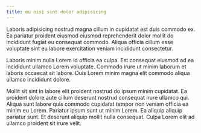 ```yaml
---
title: eu nisi sint dolor adipisicing
---
```


Laboris adipisicing nostrud magna cillum in cupidatat est duis commodo ex. Ea pariatur proident eiusmod eiusmod reprehenderit dolor mollit do incididunt fugiat eu consequat commodo. Aliqua officia cillum esse voluptate sint eu labore exercitation veniam incididunt consectetur.

Laboris minim nulla Lorem id officia ea culpa. Est consequat eiusmod ad ea incididunt ullamco Lorem voluptate. Commodo irure ut minim laborum et laboris occaecat sit labore. Duis Lorem minim magna elit commodo aliqua ullamco incididunt dolore.

Mollit sit sint in labore elit proident nostrud do ipsum minim cupidatat. Ea proident dolore aute cillum deserunt nostrud consequat irure ullamco qui. Aliqua sunt labore quis commodo cupidatat tempor non veniam officia ea minim eu Lorem. Pariatur ipsum sunt ut minim Lorem. Ea aliquip aliquip pariatur sunt. Et deserunt aliquip mollit nulla consequat. Culpa Lorem elit ad ullamco proident sit irure velit.